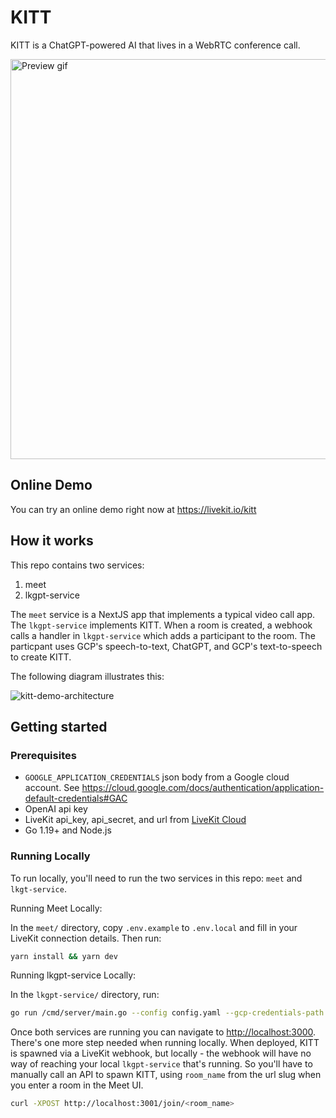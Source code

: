 # KITT

KITT is a ChatGPT-powered AI that lives in a WebRTC conference call.

<img src="https://user-images.githubusercontent.com/8453967/231227021-4f5a4412-ff14-4837-97e7-c55a1d9717c4.gif" 
        alt="Preview gif" 
        width="640" 
        />

## Online Demo

You can try an online demo right now at <https://livekit.io/kitt>

## How it works

This repo contains two services:
1. meet
2. lkgpt-service

The `meet` service is a NextJS app that implements a typical video call app. The `lkgpt-service` implements KITT. When a room is created, a webhook calls a handler in `lkgpt-service` which adds a participant to the room. The particpant uses GCP's speech-to-text, ChatGPT, and GCP's text-to-speech to create KITT.

The following diagram illustrates this:

![kitt-demo-architecture](https://user-images.githubusercontent.com/8453967/231060467-a2984951-71d9-45f4-ad5d-9eb35be229de.svg)

## Getting started

### Prerequisites

- `GOOGLE_APPLICATION_CREDENTIALS` json body from a Google cloud account. See <https://cloud.google.com/docs/authentication/application-default-credentials#GAC>
- OpenAI api key
- LiveKit api_key, api_secret, and url from [LiveKit Cloud](https://cloud.livekit.io)
- Go 1.19+ and Node.js

### Running Locally

To run locally, you'll need to run the two services in this repo: `meet` and `lkgt-service`.

Running Meet Locally:

In the `meet/` directory, copy `.env.example` to `.env.local` and fill in your LiveKit connection details. Then run:

```bash
yarn install && yarn dev
```

Running lkgpt-service Locally:

In the `lkgpt-service/` directory, run:

```bash
go run /cmd/server/main.go --config config.yaml --gcp-credentials-path gcp-credentials.json
```

Once both services are running you can navigate to <http://localhost:3000>. There's one more step needed when running locally. When deployed, KITT is spawned via a LiveKit webhook, but locally - the webhook will have no way of reaching your local `lkgpt-service` that's running. So you'll have to manually call an API to spawn KITT, using `room_name` from the url slug when you enter a room in the Meet UI.

```bash
curl -XPOST http://localhost:3001/join/<room_name>
```
